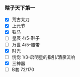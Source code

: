 ### 瞎子天下第一
- [x] 荒古太刀
- [x] 上元节
- [x] 铁马
- [ ] 星辰 4/5-鞋子
- [ ] 万世 4/5-腰带
- [x] 时光
- [ ] 恍惚 1/3-启明星的指引/清泉流响
- [x] 三神器
- [ ] B套 72/170
